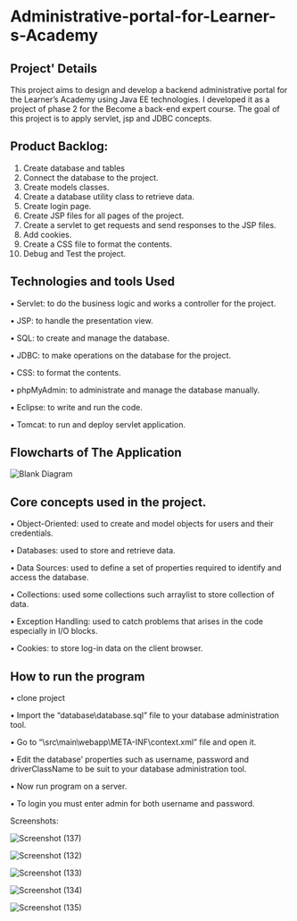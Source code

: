 # Administrative-portal-for-Learner-s-Academy
## Project' Details
This project aims to design and develop a backend administrative portal for the Learner’s Academy using Java EE technologies. I developed it as a project of phase 2 for the Become a back-end expert course.
The goal of this project is to apply servlet, jsp and JDBC concepts.

## Product Backlog:
1.	Create database and tables
2.	Connect the database to the project.
3.	Create models classes.
4.	Create  a database utility class to retrieve data.
5.	Create login page.
6.	Create JSP files for all pages of the project.
7.	Create a servlet to get requests and send responses to the JSP files.
8.	Add cookies.
9.	Create a CSS file to format the contents.
10.	Debug and Test the project.

## Technologies and tools Used
•	Servlet: to do the business logic and works a controller for the project. 

•	JSP: to handle the presentation view.

•	SQL: to create and manage the database.

•	JDBC: to make operations on the database for the project.

•	CSS: to format the contents.

•	phpMyAdmin: to administrate and manage the database manually.

•	Eclipse: to write and run the code.

•	Tomcat: to run and deploy servlet application.

## Flowcharts of The Application

![Blank Diagram](https://user-images.githubusercontent.com/64940728/120771636-182e8e00-c528-11eb-92bb-f5856138c93f.png)


## Core concepts used in the project. 
•	Object-Oriented: used to create and model objects for users and their credentials.

•	Databases: used to store and retrieve data.

•	Data Sources: used to define a set of properties required to identify and access the database.

•	Collections: used some collections such arraylist to store collection of data. 

•	Exception Handling: used to catch problems that arises in the code especially in I/O blocks.

•	Cookies: to store log-in data on the client browser. 


## How to run the program
•	clone project

•	Import the “database\database.sql” file to your database administration tool.

•	Go to “\src\main\webapp\META-INF\context.xml” file and open it.

•	Edit the database’ properties such as username, password and driverClassName to be suit to your database administration tool.

•	Now run program on a server.

•	To login you must enter admin for both username and password.

Screenshots:


![Screenshot (137)](https://github.com/AniketMokashi5555/Administrative-Portal/assets/54226223/bf0f7f51-6ef8-47d6-a742-4a3f7152ded4)

![Screenshot (132)](https://github.com/AniketMokashi5555/Administrative-Portal/assets/54226223/444d5a64-eb48-45ae-9cc0-2e4aa629e49a)

![Screenshot (133)](https://github.com/AniketMokashi5555/Administrative-Portal/assets/54226223/1e4174b4-e99c-4abd-8dbe-0ac45d18acfd)

![Screenshot (134)](https://github.com/AniketMokashi5555/Administrative-Portal/assets/54226223/01a633aa-a956-4634-91c7-0f12ae676f0e)

![Screenshot (135)](https://github.com/AniketMokashi5555/Administrative-Portal/assets/54226223/2ac09876-41ed-4533-ae3d-171e12b6e2c8)

